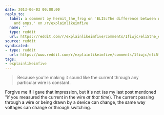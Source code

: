 ```yaml
---
date: 2013-06-03 00:00:00
reply_to:
  label: a comment by hermit_the_frog on 'ELI5:The difference between watt, joules,
    and amps.' on /r/explainlikeimfive
  name: ''
  type: reddit
  url: https://reddit.com/r/explainlikeimfive/comments/1fiwjc/eli5the_difference_between_watt_joules_and_amps/cab20p7/
source: reddit
syndicated:
- type: reddit
  url: https://www.reddit.com/r/explainlikeimfive/comments/1fiwjc/eli5the_difference_between_watt_joules_and_amps/cab2nsu/
tags:
- explainlikeimfive
---
```


> Because you're making it sound like the current through any particular wire is constant.

Forgive me if I gave that impression, but it's not (as my last post mentioned "if you measured the current in the wire *at that time*). The current passing through a wire or being drawn by a device can change, the same way voltages can change or through switching.